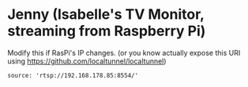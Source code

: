 # Jenny (Isabelle's TV Monitor, streaming from Raspberry Pi)

Modify this if RasPi's IP changes. (or you know actually expose this URI using https://github.com/localtunnel/localtunnel)

```
source: 'rtsp://192.168.178.85:8554/'
```
